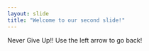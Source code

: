 ```yaml
---
layout: slide
title: "Welcome to our second slide!"
---
```

Never Give Up!!
Use the left arrow to go back!
